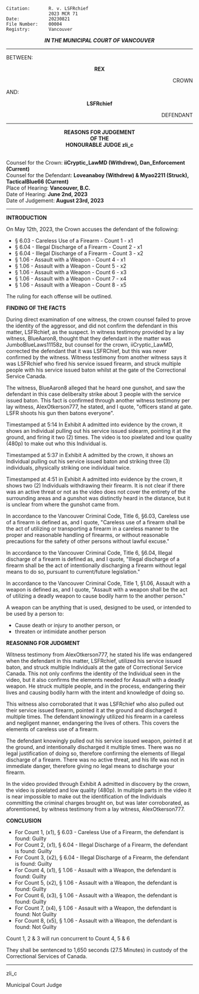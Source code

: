 	Citation:    	R. v. LSFRchief
	             	2023 MCR 71
	Date:        	20230821
	File Number: 	00004
	Registry:    	Vancouver

<p align="center"><b><i>
                IN THE MUNICIPAL COURT OF VANCOUVER
</b></i>

---

BETWEEN:
<p align="center"><b>        REX                </b>
<p align="right">        CROWN
<p>                AND:
<p align="center"><b>        LSFRchief            </b>
<p align="right">        DEFENDANT

---
    
<p align="center"><b>        
                REASONS FOR JUDGEMENT
<br>                OF THE
<br>                HONOURABLE JUDGE zli_c

</b>

<br>                Counsel for the Crown: **iiCryptic_LawMD (Withdrew), Dan_Enforcement (Current)**
<br>                Counsel for the Defendant: **Loveanaboy (Withdrew) & Myao2211 (Struck), TacticalBlue66 (Current)**
<br>                Place of Hearing: **Vancouver, B.C.**
<br>                Date of Hearing: **June 2nd, 2023**
<br>                Date of Judgement: **August 23rd, 2023**

---

**INTRODUCTION**

On May 12th, 2023, the Crown accuses the defendant of the following:

- § 6.03 - Careless Use of a Firearm - Count 1 - x1
- § 6.04 - Illegal Discharge of a Firearm - Count 2 - x1
- § 6.04 - Illegal Discharge of a Firearm - Count 3 - x2
- § 1.06 - Assault with a Weapon - Count 4 - x1
- § 1.06 - Assault with a Weapon - Count 5 - x2
- § 1.06 - Assault with a Weapon - Count 6 - x3
- § 1.06 - Assault with a Weapon - Count 7 - x4
- § 1.06 - Assault with a Weapon - Count 8 - x5

The ruling for each offense will be outlined.

**FINDING OF THE FACTS**

During direct examination of one witness, the crown counsel failed to prove the identity of the aggressor, and did not confirm the defendant in this matter, LSFRchief, as the suspect. In witness testimony provided by a lay witness, BlueAaron8, thought that they defendant in the matter was JumboBlueLaws11158z, but counsel for the crown, iiCryptic_LawMD, corrected the defendant that it was LSFRChief, but this was never confirmed by the witness. Witness testimony from another witness says it was LSFRchief who fired his service issued firearm, and struck multiple people with his service issued baton whilst at the gate of the Correctional Service Canada.

The witness, BlueAaron8 alleged that he heard one gunshot, and saw the defendant in this case deliberalty strike about 3 people with the service issued baton. This fact is confirmed through another witness testimony per lay witness, AlexOtkerson777, he stated, and I quote, "officers stand at gate. LSFR shoots his gun then batons everyone".

Timestamped at 5:14 In Exhibit A admitted into evidence by the crown, it shows an Individual pulling out his service issued sidearm, pointing it at the ground, and firing it two (2) times. The video is too pixelated and low quality (480p) to make out who this Individual is.

Timestamped at 5:37 in Exhibit A admitted by the crown, it shows an Individual pulling out his service issued baton and striking three (3) individuals, physically striking one individual twice.

Timestamped at 4:51 in Exhibit A admitted into evidence by the crown, it shows two (2) Individuals withdrawing their firearm. It is not clear if there was an active threat or not as the video does not cover the entirety of the surrounding areas and a gunshot was distinctly heard in the distance, but it is unclear from where the gunshot came from.

In accordance to the Vancouver Criminal Code, Title 6, §6.03, Careless use of a firearm is defined as, and I quote, "Careless use of a firearm shall be the act of utilizing or transporting a firearm in a careless manner to the proper and reasonable handling of firearms, or without reasonable precautions for the safety of other persons without lawful excuse."

In accordance to the Vancouver Criminal Code, Title 6, §6.04, Illegal discharge of a firearm is defined as, and I quote, "Illegal discharge of a firearm shall be the act of intentionally discharging a firearm without legal means to do so, pursuant to current/future legislation."

In accordance to the Vancouver Criminal Code, Title 1, §1.06, Assault with a weapon is defined as, and I quote, "Assault with a weapon shall be the act of utilizing a deadly weapon to cause bodily harm to the another person."

A weapon can be anything that is used, designed to be used, or intended to be used by a person to:
- Cause death or injury to another person, or
- threaten or intimidate another person

**REASONING FOR JUDGMENT**

Witness testimony from AlexOtkerson777, he stated his life was endangered when the defendant in this matter, LSFRchief, utilized his service issued baton, and struck multiple Individuals at the gate of Correctional Service Canada. This not only confirms the identity of the Individual seen in the video, but it also confirms the elements needed for Assault with a deadly weapon. He struck multiple people, and in the process, endangering their lives and causing bodily harm with the intent and knowledge of doing so.

This witness also corroborated that it was LSFRchief who also pulled out their service issued firearm, pointed it at the ground and discharged it multiple times. The defendant knowingly utilized his firearm in a careless and negligent manner, endangering the lives of others. This covers the elements of careless use of a firearm.

The defendant knowingly pulled out his service issued weapon, pointed it at the ground, and intentionally discharged it multiple times. There was no legal justification of doing so, therefore confirming the elements of Illegal discharge of a firearm. There was no active threat, and his life was not in immediate danger, therefore giving no legal means to discharge your firearm.

In the video provided through Exhibit A admitted in discovery by the crown, the video is pixelated and low quality (480p). In multiple parts in the video it is near impossible to make out the identification of the Individuals committing the criminal charges brought on, but was later corroborated, as aforemtioned, by witness testimony from a lay witness, AlexOtkerson777.

**CONCLUSION**

- For Count 1, (x1), § 6.03 - Careless Use of a Firearm, the defendant is found: Guilty
- For Count 2, (x1), § 6.04 - Illegal Discharge of a Firearm, the defendant is found: Guilty
- For Count 3, (x2), § 6.04 - Illegal Discharge of a Firearm, the defendant is found: Guilty
- For Count 4, (x1), § 1.06 - Assault with a Weapon, the defendant is found: Guilty
- For Count 5, (x2), § 1.06 - Assault with a Weapon, the defendant is found: Guilty
- For Count 6, (x3), § 1.06 - Assault with a Weapon, the defendant is found: Guilty
- For Count 7, (x4), § 1.06 - Assault with a Weapon, the defendant is found: Not Guilty
- For Count 8, (x5), § 1.06 - Assault with a Weapon, the defendant is found: Not Guilty

Count 1, 2 & 3 will run concurrent to Count 4, 5 & 6

They shall be sentenced to 1,650 seconds (27.5 Minutes) in custody of the Correctional Services of Canada.

--- 

zli_c

Municipal Court Judge
